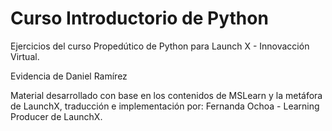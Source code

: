 # Curso Introductorio de Python

Ejercicios del curso Propedútico de Python para Launch X - Innovacción Virtual.

Evidencia de Daniel Ramírez



Material desarrollado con base en los contenidos de MSLearn y la metáfora de LaunchX, traducción e implementación por: Fernanda Ochoa - Learning Producer de LaunchX.
